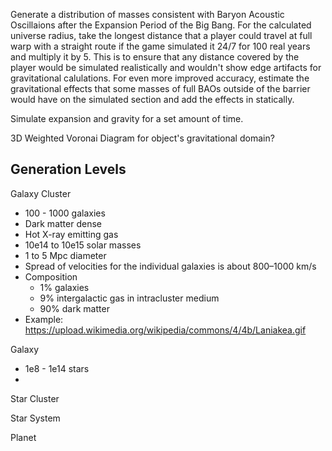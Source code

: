 Generate a distribution of masses consistent with Baryon Acoustic Oscillaions after the Expansion Period of the Big Bang. For the calculated universe radius, take the longest distance that a player could travel at full warp with a straight route if the game simulated it 24/7 for 100 real years and multiply it by 5. This is to ensure that any distance covered by the player would be simulated realistically and wouldn't show edge artifacts for gravitational calulations. For even more improved accuracy, estimate the gravitational effects that some masses of full BAOs outside of the barrier would have on the simulated section and add the effects in statically.

Simulate expansion and gravity for a set amount of time.

3D Weighted Voronai Diagram for object's gravitational domain?

## Generation Levels
Galaxy Cluster
* 100 - 1000 galaxies
* Dark matter dense
* Hot X-ray emitting gas
* 10e14 to 10e15 solar masses
* 1 to 5 Mpc diameter
* Spread of velocities for the individual galaxies is about 800–1000 km/s
* Composition
  * 1% galaxies
  * 9% intergalactic gas in intracluster medium
  * 90% dark matter
* Example: https://upload.wikimedia.org/wikipedia/commons/4/4b/Laniakea.gif

Galaxy
* 1e8 - 1e14 stars
* 

Star Cluster

Star System

Planet
